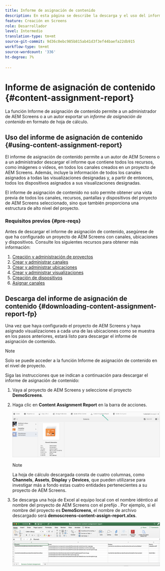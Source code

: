```yaml
---
title: Informe de asignación de contenido
description: En esta página se describe la descarga y el uso del informe de asignación de contenido.
feature: Creación en Screens
role: Desarrollador
level: Intermedio
translation-type: tm+mt
source-git-commit: 9d36c0ebc985b815ab41d3f3ef44baefa22db915
workflow-type: tm+mt
source-wordcount: '336'
ht-degree: 7%

---
```



# Informe de asignación de contenido {#content-assignment-report}

La función Informe de asignación de contenido permite a un administrador de AEM Screens o a un autor exportar un *informe de asignación de contenido* en formato de hoja de cálculo.

## Uso del informe de asignación de contenido {#using-content-assignment-report}

El informe de asignación de contenido permite a un autor de AEM Screens o a un administrador descargar el informe que contiene todos los recursos, como imágenes o vídeos, en todos los canales creados en un proyecto de AEM Screens. Además, incluye la información de todos los canales asignados a todas las visualizaciones designadas y, a partir de entonces, todos los dispositivos asignados a sus visualizaciones designadas.

El informe de asignación de contenido no solo permite obtener una vista previa de todos los canales, recursos, pantallas y dispositivos del proyecto de AEM Screens seleccionado, sino que también proporciona una estructura de alto nivel del proyecto.


### Requisitos previos {#pre-reqs}

Antes de descargar el informe de asignación de contenido, asegúrese de que ha configurado un proyecto de AEM Screens con canales, ubicaciones y dispositivos.
Consulte los siguientes recursos para obtener más información:

1. [Creación y administración de proyectos](/help/user-guide/creating-a-screens-project.md)
1. [Crear y administrar canales](/help/user-guide/managing-channels.md)
1. [Crear y administrar ubicaciones](/help/user-guide/managing-locations.md)
1. [Crear y administrar visualizaciones](/help/user-guide/managing-displays.md)
1. [Creación de dispositivos](/help/user-guide/managing-devices.md)
1. [Asignar canales](/help/user-guide/channel-assignment-latest-fp.md) 


## Descarga del informe de asignación de contenido {#downloading-content-assignment-report-fp}

Una vez que haya configurado el proyecto de AEM Screens y haya asignado visualizaciones a cada una de las ubicaciones como se muestra en los pasos anteriores, estará listo para descargar el informe de asignación de contenido.

>[!NOTE]
>Solo se puede acceder a la función Informe de asignación de contenido en el nivel de proyecto.

Siga las instrucciones que se indican a continuación para descargar el informe de asignación de contenido:

1. Vaya al proyecto de AEM Screens y seleccione el proyecto **DemoScreens**.

1. Haga clic en **Content Assignment Report** en la barra de acciones.

   ![image](/help/user-guide/assets/content-assignment-report/can-download.png)

   >[!NOTE]
   >La hoja de cálculo descargada consta de cuatro columnas, como **Channels**, **Assets**, **Display** y **Devices**, que pueden utilizarse para investigar más a fondo estas cuatro entidades pertenecientes a su proyecto de AEM Screens.

1. Se descarga una hoja de Excel al equipo local con el nombre idéntico al nombre del proyecto de AEM Screens con el prefijo . Por ejemplo, si el nombre del proyecto es **DemoScreens**, el nombre de archivo descargado será **demoscreens-content-assign-report.xlxs**.

   ![image](/help/user-guide/assets/content-assignment-report/car-download1.png)

